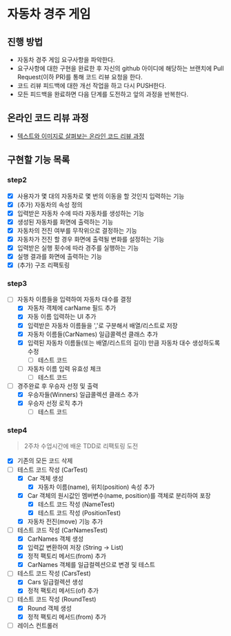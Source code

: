 # 자동차 경주 게임
## 진행 방법
* 자동차 경주 게임 요구사항을 파악한다.
* 요구사항에 대한 구현을 완료한 후 자신의 github 아이디에 해당하는 브랜치에 Pull Request(이하 PR)를 통해 코드 리뷰 요청을 한다.
* 코드 리뷰 피드백에 대한 개선 작업을 하고 다시 PUSH한다.
* 모든 피드백을 완료하면 다음 단계를 도전하고 앞의 과정을 반복한다.

## 온라인 코드 리뷰 과정
* [텍스트와 이미지로 살펴보는 온라인 코드 리뷰 과정](https://github.com/next-step/nextstep-docs/tree/master/codereview)

## 구현할 기능 목록

### step2 
- [x] 사용자가 몇 대의 자동차로 몇 번의 이동을 할 것인지 입력하는 기능
- [x] (추가) 자동차의 속성 정의
- [x] 입력받은 자동차 수에 따라 자동차를 생성하는 기능
- [x] 생성된 자동차를 화면에 출력하는 기능
- [x] 자동차의 전진 여부를 무작위으로 결정하는 기능
- [x] 자동차가 전진 할 경우 화면에 출력될 변화를 설정하는 기능
- [x] 입력받은 실행 횟수에 따라 경주를 실행하는 기능
- [x] 실행 결과를 화면에 출력하는 기능
- [x] (추가) 구조 리팩토링

### step3
- [ ] 자동차 이름들을 입력하여 자동차 대수를 결정
    - [x] 자동차 객체에 carName 필드 추가
    - [x] 자동 이름 입력하는 UI 추가
    - [x] 입력받은 자동차 이름들을 ','로 구분해서 배열/리스트로 저장
    - [x] 자동차 이름들(CarNames) 일급콜렉션 클래스 추가
    - [x] 입력된 자동차 이름들(또는 배열/리스트의 길이) 만큼 자동차 대수 생성하도록 수정
        - [ ] 테스트 코드
    - [ ] 자동차 이름 입력 유효성 체크
        - [ ] 테스트 코드
- [ ] 경주완료 후 우승자 선정 및 출력
    - [x] 우승자들(Winners) 일급콜렉션 클래스 추가
    - [x] 우승자 선정 로직 추가
        - [ ] 테스트 코드
        
### step4
>2주차 수업시간에 배운 TDD로 리팩토링 도전

- [x] 기존의 모든 코드 삭제
- [ ] 테스트 코드 작성 (CarTest) 
    - [x] Car 객체 생성
        - [x] 자동차 이름(name), 위치(position) 속성 추가
    - [x] Car 객체의 원시값인 멤버변수(name, position)를 객체로 분리하여 포장
        - [x] 테스트 코드 작성 (NameTest)
        - [x] 테스트 코드 작성 (PositionTest)
    - [x] 자동차 전진(move) 기능 추가
- [ ] 테스트 코드 작성 (CarNamesTest)
    - [x] CarNames 객체 생성
    - [x] 입력값 변환하여 저장 (String -> List<String>)
    - [x] 정적 팩토리 메서드(from) 추가
    - [x] CarNames 객체를 일급컬렉션으로 변경 및 테스트
- [ ] 테스트 코드 작성 (CarsTest)
    - [x] Cars 일급컬렉션 생성
    - [x] 정적 팩토리 메서드(of) 추가
- [ ] 테스트 코드 작성 (RoundTest)
    - [x] Round 객체 생성
    - [x] 정적 팩토리 메서드(from) 추가
- [ ] 레이스 컨트롤러